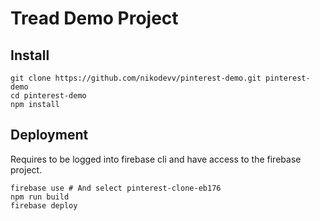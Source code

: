# Tread Demo Project
## Install
    git clone https://github.com/nikodevv/pinterest-demo.git pinterest-demo
    cd pinterest-demo
    npm install
    
## Deployment
Requires to be logged into firebase cli and have access to the firebase project.

    firebase use # And select pinterest-clone-eb176
    npm run build
    firebase deploy
 
